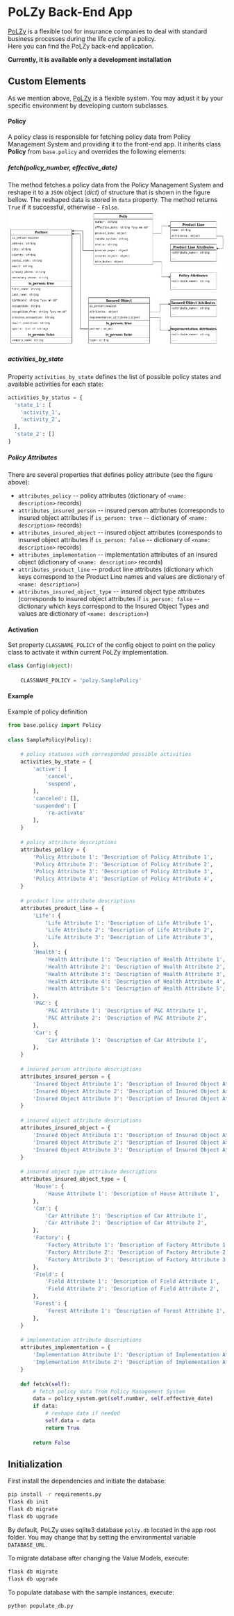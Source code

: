 PoLZy Back-End App
==================

[PoLZy](https://gogs.earthsquad.global/athos/PoLZy) is a flexible tool for insurance companies to deal with standard business processes during the life cycle of a policy.  
Here you can find the PoLZy back-end application.

**Currently, it is available only a development installation**  


Custom Elements
---------------
As we mention above, [PoLZy](https://gogs.earthsquad.global/athos/PoLZy) is a flexible system. You may adjust it by your specific environment by developing custom subclasses.  

#### Policy
A policy class is responsible for fetching policy data from Policy Management System and providing it to the front-end app. It inherits class **Policy** from `base.policy` and overrides the following elements:  

##### fetch(policy_number, effective_date)
The method fetches a policy data from the Policy Management System and reshape it to a `JSON` object (*dict*) of structure that is shown in the figure bellow. The reshaped data is stored in `data` property. The method returns `True` if it successful, otherwise - `False`. 
![Policy JSON Object](../media/policy_json.jpg "Policy JSON Object")  

##### activities_by_state
Property `activities_by_state` defines the list of possible policy states and available activities for each state:
```python
activities_by_status = {
  'state_1': [
    'activity_1',
    'activity_2',
  ],
  'state_2': []
}
```

##### Policy Attributes
There are several properties that defines policy attribute (see the figure above):
* `attributes_policy` -- policy attributes (dictionary of `<name: description>` records)  
* `attributes_insured_person` -- insured person attributes (corresponds to insured object attributes if `is_person: true` -- dictionary of `<name: description>` records)  
* `attributes_insured_object` -- insured object attributes (corresponds to insured object attributes if `is_person: false` -- dictionary of `<name: description>` records)  
* `attributes_implementation` -- implementation attributes of an insured object (dictionary of `<name: description>` records)
* `attributes_product_line` -- product line attributes (dictionary which keys correspond to the Product Line names and values are dictionary of `<name: description>`)  
* `attributes_insured_object_type` -- insured object type attributes (corresponds to insured object attributes if `is_person: false` -- dictionary which keys correspond to the Insured Object Types and values are dictionary of `<name: description>`)  

#### Activation
Set property `CLASSNAME_POLICY` of the config object to point on the policy class to activate it within current PoLZy implementation.

```python
class Config(object):

    CLASSNAME_POLICY = 'polzy.SamplePolicy'
```

#### Example
Example of policy definition
```python
from base.policy import Policy

class SamplePolicy(Policy):

    # policy statuses with corresponded possible activities 
    activities_by_state = {
        'active': [
            'cancel',
            'suspend',
        ],
        'canceled': [],
        'suspended': [
            're-activate'
        ],
    }

    # policy attribute descriptions
    attributes_policy = {
        'Policy Attribute 1': 'Description of Policy Attribute 1',
        'Policy Attribute 2': 'Description of Policy Attribute 2',
        'Policy Attribute 3': 'Description of Policy Attribute 3',
        'Policy Attribute 4': 'Description of Policy Attribute 4',
    }

    # product line attribute descriptions
    attributes_product_line = {
        'Life': {
            'Life Attribute 1': 'Description of Life Attribute 1',
            'Life Attribute 2': 'Description of Life Attribute 2',
            'Life Attribute 3': 'Description of Life Attribute 3',
        },
        'Health': {
            'Health Attribute 1': 'Description of Health Attribute 1',
            'Health Attribute 2': 'Description of Health Attribute 2',
            'Health Attribute 3': 'Description of Health Attribute 3',
            'Health Attribute 4': 'Description of Health Attribute 4',
            'Health Attribute 5': 'Description of Health Attribute 5',
        },
        'P&C': {
            'P&C Attribute 1': 'Description of P&C Attribute 1',
            'P&C Attribute 2': 'Description of P&C Attribute 2',
        },
        'Car': {
            'Car Attribute 1': 'Description of Car Attribute 1',
        },
    }

    # insured person attribute descriptions
    attributes_insured_person = {
        'Insured Object Attribute 1': 'Description of Insured Object Attribute 1',
        'Insured Object Attribute 2': 'Description of Insured Object Attribute 2',
        'Insured Object Attribute 3': 'Description of Insured Object Attribute 3',
    }

    # insured object attribute descriptions
    attributes_insured_object = {
        'Insured Object Attribute 1': 'Description of Insured Object Attribute 1',
        'Insured Object Attribute 2': 'Description of Insured Object Attribute 2',
        'Insured Object Attribute 3': 'Description of Insured Object Attribute 3',
    }

    # insured object type attribute descriptions
    attributes_insured_object_type = {
        'House': {
            'Hause Attribute 1': 'Description of House Attribute 1',
        },
        'Car': {
            'Car Attribute 1': 'Description of Car Attribute 1',
            'Car Attribute 2': 'Description of Car Attribute 2',
        },
        'Factory': {
            'Factory Attribute 1': 'Description of Factory Attribute 1',
            'Factory Attribute 2': 'Description of Factory Attribute 2',
            'Factory Attribute 3': 'Description of Factory Attribute 3',
        },
        'Field': {
            'Field Attribute 1': 'Description of Field Attribute 1',
            'Field Attribute 2': 'Description of Field Attribute 2',
        },
        'Forest': {
            'Forest Attribute 1': 'Description of Forest Attribute 1',
        },
    }

    # implementation attribute descriptions
    attributes_implementation = {
        'Implementation Attribute 1': 'Description of Implementation Attribute 1',
        'Implementation Attribute 2': 'Description of Implementation Attribute 2',
    }

    def fetch(self):
        # fetch policy data from Policy Management System
        data = policy_system.get(self.number, self.effective_date)
        if data:
            # reshape data if needed
            self.data = data
            return True

        return False
```



Initialization
--------------
First install the dependencies and initiate the database:

```bash
pip install -r requirements.py
flask db init
flask db migrate
flask db upgrade
```

By default, PoLZy uses sqlite3 database `polzy.db` located in the app root folder. You may change that by setting the environmental variable `DATABASE_URL`.  

To migrate database after changing the Value Models, execute:
```bash
flask db migrate
flask db upgrade
```

To populate database with the sample instances, execute:
```bash
python populate_db.py
```